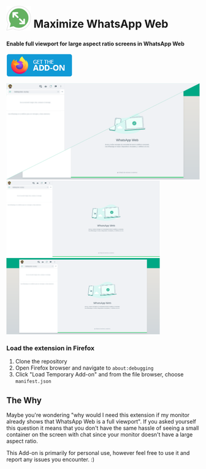 # <sub><img src="icons/maximize-whatsapp.png" width=64px height=64px></sub> Maximize WhatsApp Web

#### Enable full viewport for large aspect ratio screens in WhatsApp Web

[<img src="other/promotion/badges/firefox.png" alt="for Firefox">](https://addons.mozilla.org/firefox/addon/maximize-whatsapp-web/)

<p float="left">
  <img src="other/promotion/screenshots/split_sc.png" width="800" />
  <img src="other/promotion/screenshots/maximized_sc.png" width="400" />
  <img src="other/promotion/screenshots/default_sc.png" width="400" />
</p>

### Load the extension in Firefox

1. Clone the repository
2. Open Firefox browser and navigate to `about:debugging`
3. Click "Load Temporary Add-on" and from the file browser, choose
   `manifest.json`

## The Why

Maybe you're wondering "why would I need this extension if my monitor already
shows that WhatsApp Web is a full viewport". If you asked yourself this question
it means that you don't have the same hassle of seeing a small container on the
screen with chat since your monitor doesn't have a large aspect ratio.

This Add-on is primarily for personal use, however feel free to use it and
report any issues you encounter. :)
